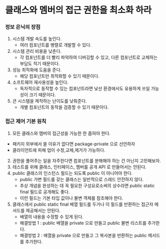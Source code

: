 # 클래스와 멤버의 접근 권한을 최소화 하라

### 정보 은닉의 장점
1. 시스템 개발 속도를 높인다.
   * 여러 컴포넌트를 병렬로 개발할 수 있다.
2. 시스템 관리 비용을 낮춘다.
   * 각 컴포넌트를 더 빨리 파악하여 디버깅할 수 있고, 다른 컴포넌트로 교체하는 부담도 적기 때문이다.
3. 성능 최적화에 도움을 준다.
   * 해당 컴포넌트만 최적화할 수 있기 때문이다.
4. 소프트웨어 재사용성을 높인다.
   * 독자적으로 동작할 수 있는 컴포넌트라면 낯선 환경에서도 유용하게 쓰일 가능성이 크기 때문이다.
5. 큰 시스템을 제작하는 난이도를 낮춰준다.
   * 개별 컴포넌트의 동작을 검증할 수 있기 때문이다.

### 접근 제어 기본 원칙
1. 모든 클래스와 멤버의 접근성을 가능한 한 좁혀야 한다.
  * 패키지 외부에서 쓸 이유가 없다면 package-private 으로 선언하자
  * 클라이언트에 피해 업이 수정,교체,제거가 가능하다.
2. 권한을 풀어주는 일을 자주한다면 컴포넌트를 분해해야 하는 건 아닌지 고민해보자.
3. 테스트를 위해 클래스, 인터페이스, 멤버를 공개 API 로 만들어서는 안된다.
4. public 클래스의 인스턴스 필드는 되도록 public 이 아니어야 한다.
    * public 가변 필드를 갖는 클래스는 일반적으로 스레드 안전하지 않다.
    * 추상 개념을 완성하는 데 꼭 필요한 구성요로소써의 상수라면 public static final 필드로 공개해도 좋다.
    * 이런 필드는 기본 타입 값이나 불변 객체를 참조해야 한다.
5. 클래스에서 public static final 배열 필드를 두거나 이 필드를 반환하는 접근자 메서드를 제공해서는 안된다.
   * 배열의 내용을 수정할 수 있게 된다.
   * 해결방법 1 : public 배열을 private 으로 만들고 public 불변 리스트를 추가한다.
   * 해결방법 2 : 배열을 private 으로 만들고 그 복사본을 반환하는 public 메서드를 추가한다.
